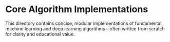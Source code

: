 # Core Algorithm Implementations

This directory contains concise, modular implementations of fundamental machine learning and deep learning algorithms—often written from scratch for clarity and educational value.
